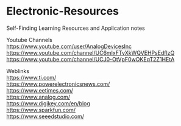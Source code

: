 # Electronic-Resources
Self-Finding Learning Resources and Application notes


Youtube Channels<br>
https://www.youtube.com/user/AnalogDevicesInc     <br>
https://www.youtube.com/channel/UC6mIxFTvXkWQVEHPsEdflzQ    <br>
https://www.youtube.com/channel/UCJ0-OtVpF0wOKEqT2Z1HEtA    <br>


Weblinks <br>
https://www.ti.com/ <br>
https://www.powerelectronicsnews.com/ <br>
https://www.eetimes.com/  <br>
https://www.analog.com/ <br>
https://www.digikey.com/en/blog <br>
https://www.sparkfun.com/   <br>
https://www.seeedstudio.com/    <br>
